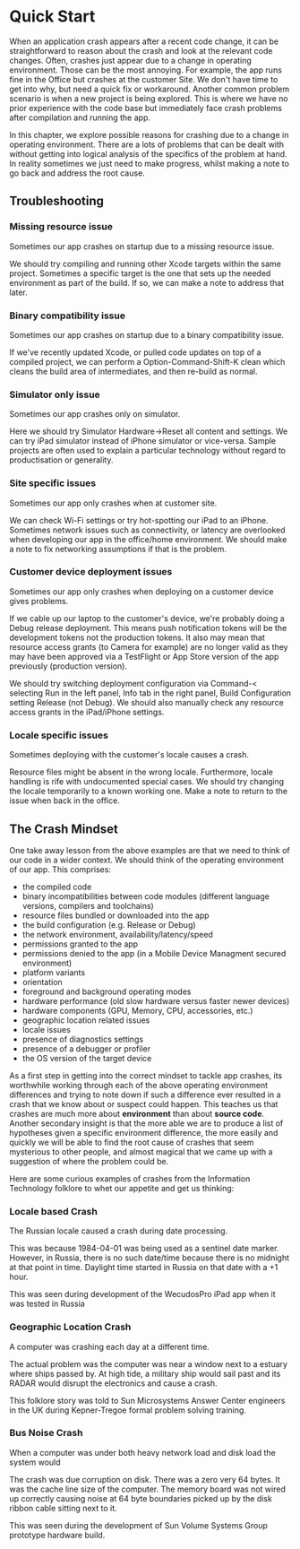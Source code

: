 # Quick Start

When an application crash appears after a recent code change, it can be straightforward to reason about the crash and look at the relevant code changes.  Often, crashes just appear due to a change in operating environment.  Those can be the most annoying.  For example, the app runs fine in the Office but crashes at the customer Site.  We don't have time to get into why, but need a quick fix or workaround.  Another common problem scenario is when a new project is being explored.  This is where we have no prior experience with the code base but immediately face crash problems after compilation and running the app.

In this chapter, we explore possible reasons for crashing due to a change in operating environment.  There are a lots of problems that can be dealt with without getting into logical analysis of the specifics of the problem at hand.  In reality sometimes we just need to make progress, whilst making a note to go back and address the root cause.

## Troubleshooting

### Missing resource issue

Sometimes our app crashes on startup due to a missing resource issue.

We should try compiling and running other Xcode targets within the same project.  Sometimes a specific target is the one that sets up the needed environment as part of the build.  If so, we can make a note to address that later.

### Binary compatibility issue

Sometimes our app crashes on startup due to a binary compatibility issue.

If we've recently updated Xcode, or pulled code updates on top of a compiled project, we can perform a Option-Command-Shift-K clean which cleans the build area of intermediates, and then re-build as normal.

### Simulator only issue
Sometimes our app crashes only on simulator.

Here we should try Simulator Hardware->Reset all content and settings.  We can try iPad simulator instead of iPhone simulator or vice-versa. Sample projects are often used to explain a particular technology without regard to productisation or generality.

### Site specific issues

Sometimes our app only crashes when at customer site.

We can check Wi-Fi settings or try hot-spotting our iPad to an iPhone.  Sometimes network issues such as connectivity, or latency are overlooked when developing our app in the office/home environment.  We should make a note to fix networking assumptions if that is the problem.

### Customer device deployment issues

Sometimes our app only crashes when deploying on a customer device gives problems.

If we cable up our laptop to the customer's device, we're probably doing a Debug release deployment.  This means push notification tokens will be the development tokens not the production tokens.  It also may mean that resource access grants (to Camera for example) are no longer valid as they may have been approved via a TestFlight or App Store version of the app previously (production version).

We should try switching deployment configuration via Command-< selecting Run in the left panel, Info tab in the right panel, Build Configuration setting Release (not Debug).  We should also manually check any resource access grants in the iPad/iPhone settings.

### Locale specific issues

Sometimes deploying with the customer's locale causes a crash.

Resource files might be absent in the wrong locale.  Furthermore, locale handling is rife with undocumented special cases.  We should try changing the locale temporarily to a known working one.  Make a note to return to the issue when back in the office.

## The Crash Mindset

One take away lesson from the above examples are that we need to think of our code in a wider context.  We should think of the operating environment of our app.  This comprises:

- the compiled code
- binary incompatibilities between code modules (different language versions, compilers and toolchains)
- resource files bundled or downloaded into the app
- the build configuration (e.g. Release or Debug)
- the network environment, availability/latency/speed
- permissions granted to the app
- permissions denied to the app (in a Mobile Device Managment secured environment)
- platform variants
- orientation
- foreground and background operating modes
- hardware performance (old slow hardware versus faster newer devices)
- hardware components (GPU, Memory, CPU, accessories, etc.)
- geographic location related issues
- locale issues
- presence of diagnostics settings
- presence of a debugger or profiler
- the OS version of the target device

As a first step in getting into the correct mindset to tackle app crashes, its worthwhile working through each of the above operating environment differences and trying to note down if such a difference ever resulted in a crash that we know about or suspect could happen.  This teaches us that crashes are much more about **environment** than about **source code**.  Another secondary insight is that the more able we are to produce a list of hypotheses given a specific environment difference, the more easily and quickly we will be able to find the root cause of crashes that seem mysterious to other people, and almost magical that we came up with a suggestion of where the problem could be.

Here are some curious examples of crashes from the Information Technology folklore to whet our appetite and get us thinking:

### Locale based Crash

The Russian locale caused a crash during date processing.

This was because 1984-04-01 was being used as a sentinel date marker.  However, in Russia, there is no such date/time because there is no midnight at that point in time.  Daylight time started in Russia on that date with a +1 hour.

This was seen during development of the WecudosPro iPad app when it was tested in Russia


### Geographic Location Crash

A computer was crashing each day at a different time.

The actual problem was the computer was near a window next to a estuary where ships passed by.  At high tide, a military ship would sail past and its RADAR would disrupt the electronics and cause a crash.

This folklore story was told to Sun Microsystems Answer Center engineers in the UK during Kepner-Tregoe formal problem solving training.


### Bus Noise Crash

When a computer was under both heavy network load and disk load the system would

The crash was due corruption on disk.  There was a zero very 64 bytes.  It was the cache line size of the computer.  The memory board was not wired up correctly causing noise at 64 byte boundaries picked up by the disk ribbon cable sitting next to it.

This was seen during the development of Sun Volume Systems Group prototype hardware build.
